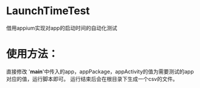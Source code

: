 # LaunchTimeTest
借用appium实现对app的启动时间的自动化测试

# 使用方法：
  直接修改 '__main__'中传入的app，appPackage，appActivity的值为需要测试的app对应的值，运行脚本即可。
  运行结束后会在根目录下生成一个csv的文件。
